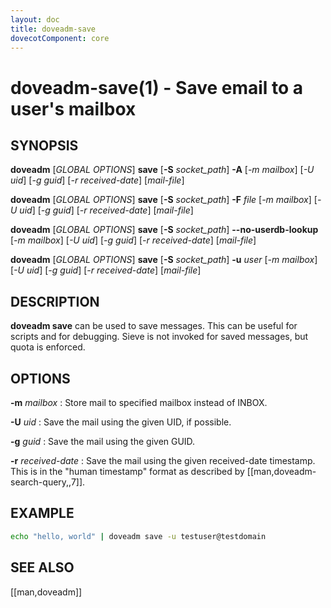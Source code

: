 ```yaml
---
layout: doc
title: doveadm-save
dovecotComponent: core
---
```


# doveadm-save(1) - Save email to a user's mailbox

## SYNOPSIS

**doveadm** [*GLOBAL OPTIONS*] **save** [**-S** *socket_path*] **-A** [*-m* *mailbox*] [*-U* *uid*] [*-g* *guid*] [*-r* *received-date*] [*mail-file*]

**doveadm** [*GLOBAL OPTIONS*] **save** [**-S** *socket_path*] **-F** *file* [*-m* *mailbox*] [*-U* *uid*] [*-g* *guid*] [*-r* *received-date*] [*mail-file*]

**doveadm** [*GLOBAL OPTIONS*] **save** [**-S** *socket_path*] **\-\-no-userdb-lookup** [*-m* *mailbox*] [*-U* *uid*] [*-g* *guid*] [*-r* *received-date*] [*mail-file*]

**doveadm** [*GLOBAL OPTIONS*] **save** [**-S** *socket_path*] **-u** *user* [*-m* *mailbox*] [*-U* *uid*] [*-g* *guid*] [*-r* *received-date*] [*mail-file*]

## DESCRIPTION

**doveadm save** can be used to save messages. This can be useful for
scripts and for debugging. Sieve is not invoked for saved messages, but
quota is enforced.

<!-- @include: include/global-options.inc -->

## OPTIONS

<!-- @include: include/option-A.inc -->

<!-- @include: include/option-F-file.inc -->

<!-- @include: include/option-no-userdb-lookup.inc -->

<!-- @include: include/option-S-socket.inc -->

<!-- @include: include/option-u-user.inc -->

**-m** *mailbox*
:   Store mail to specified mailbox instead of INBOX.

**-U** *uid*
:    Save the mail using the given UID, if possible.

**-g** *guid*
:    Save the mail using the given GUID.

**-r** *received-date*
:    Save the mail using the given received-date timestamp. This is in the
     "human timestamp" format as described by [[man,doveadm-search-query,,7]].

## EXAMPLE

```sh
echo "hello, world" | doveadm save -u testuser@testdomain
```

<!-- @include: include/reporting-bugs.inc -->

## SEE ALSO

[[man,doveadm]]
